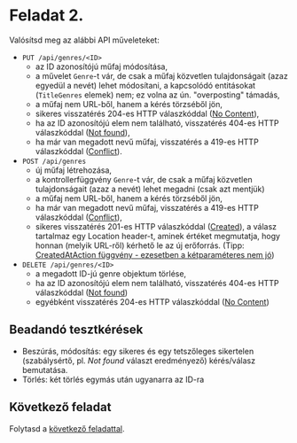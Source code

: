 # Feladat 2.

Valósítsd meg az alábbi API műveleteket:
  - `PUT /api/genres/<ID>`
    - az ID azonosítójú műfaj módosítása,
    -   a művelet `Genre`-t vár, de csak a műfaj közvetlen tulajdonságait (azaz egyedül a nevét) lehet módosítani, a kapcsolódó entitásokat (`TitleGenres` elemek) nem; ez volna az ún. "overposting" támadás,
    - a műfaj nem URL-ből, hanem a kérés törzséből jön,
    - sikeres visszatérés 204-es HTTP válaszkóddal ([No Content](https://httpstatusdogs.com/204-no-content)),
    - ha az ID azonosítójú elem nem található, visszatérés 404-es HTTP válaszkóddal ([Not found](https://httpstatusdogs.com/404-not-found)),
    - ha már van megadott nevű műfaj, visszatérés a 419-es HTTP válaszkóddal ([Conflict](https://httpstatusdogs.com/409-conflict)).
  - `POST /api/genres`
    - új műfaj létrehozása,
    - a kontrollerfüggvény `Genre`-t vár, de csak a műfaj közvetlen tulajdonságait (azaz a nevét) lehet megadni (csak azt mentjük)
    - a műfaj nem URL-ből, hanem a kérés törzséből jön,
    - ha már van megadott nevű műfaj, visszatérés a 419-es HTTP válaszkóddal ([Conflict](https://httpstatusdogs.com/409-conflict)),
    - sikeres visszatérés 201-es HTTP válaszkóddal ([Created](https://httpstatusdogs.com/201-created)), a válasz tartalmaz egy Location header-t, aminek értéket megmutatja, hogy honnan (melyik URL-ről) kérhető le az új erőforrás. (Tipp: [CreatedAtAction függvény - ezesetben a kétparaméteres nem jó](https://learn.microsoft.com/en-us/dotnet/api/microsoft.aspnetcore.mvc.controllerbase.createdataction?view=aspnetcore-6.0))
  - `DELETE /api/genres/<ID>`
    - a megadott ID-jú genre objektum törlése,
    - ha az ID azonosítójú elem nem található, visszatérés 404-es HTTP válaszkóddal ([Not found](https://httpstatusdogs.com/404-not-found))
    - egyébként visszatérés 204-es HTTP válaszkóddal ([No Content](https://httpstatusdogs.com/204-no-content))

## Beadandó tesztkérések

- Beszúrás, módosítás: egy sikeres és egy tetszőleges sikertelen (szabálysértő, pl. *Not found* választ eredményező) kérés/válasz bemutatása.
- Törlés: két törlés egymás után ugyanarra az ID-ra

## Következő feladat

Folytasd a [következő feladattal](Feladat-3.md).
